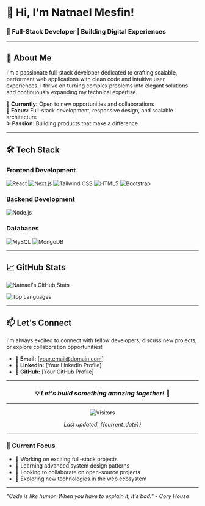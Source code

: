 # 👋 Hi, I'm Natnael Mesfin!

### 🚀 Full-Stack Developer | Building Digital Experiences

---

## 🌟 About Me

I'm a passionate full-stack developer dedicated to crafting scalable, performant web applications with clean code and intuitive user experiences. I thrive on turning complex problems into elegant solutions and continuously expanding my technical expertise.

**💼 Currently:** Open to new opportunities and collaborations  
**🎯 Focus:** Full-stack development, responsive design, and scalable architecture  
**✨ Passion:** Building products that make a difference

---

## 🛠 Tech Stack

### **Frontend Development**
![React](https://img.shields.io/badge/-React-61DAFB?style=for-the-badge&logo=react&logoColor=black)
![Next.js](https://img.shields.io/badge/-Next.js-000000?style=for-the-badge&logo=next.js&logoColor=white)
![Tailwind CSS](https://img.shields.io/badge/-Tailwind_CSS-38B2AC?style=for-the-badge&logo=tailwind-css&logoColor=white)
![HTML5](https://img.shields.io/badge/-HTML5-E34F26?style=for-the-badge&logo=html5&logoColor=white)
![Bootstrap](https://img.shields.io/badge/-Bootstrap-563D7C?style=for-the-badge&logo=bootstrap&logoColor=white)

### **Backend Development**
![Node.js](https://img.shields.io/badge/-Node.js-339933?style=for-the-badge&logo=node.js&logoColor=white)

### **Databases**
![MySQL](https://img.shields.io/badge/-MySQL-4479A1?style=for-the-badge&logo=mysql&logoColor=white)
![MongoDB](https://img.shields.io/badge/-MongoDB-47A248?style=for-the-badge&logo=mongodb&logoColor=white)

---

## 📈 GitHub Stats

![Natnael's GitHub Stats](https://github-readme-stats.vercel.app/api?username=yourusername&show_icons=true&theme=radical)

![Top Languages](https://github-readme-stats.vercel.app/api/top-langs/?username=yourusername&layout=compact&theme=radical)

---

## 📫 Let's Connect

I'm always excited to connect with fellow developers, discuss new projects, or explore collaboration opportunities!

- **📧 Email:** [your.email@domain.com]
- **💼 LinkedIn:** [Your LinkedIn Profile]
- **🐙 GitHub:** [Your GitHub Profile]

---

<div align="center">

### 💡 *Let's build something amazing together!* 🚀

</div>

---

<div align="center">

![Visitors](https://komarev.com/ghpvc/?username=yourusername&color=blueviolet&style=flat-square)

*Last updated: {{current_date}}*

</div>

---

### 🎯 Current Focus

- 🔭 Working on exciting full-stack projects
- 🌱 Learning advanced system design patterns
- 👯 Looking to collaborate on open-source projects
- 🤔 Exploring new technologies in the web ecosystem

---

*"Code is like humor. When you have to explain it, it's bad." - Cory House*
